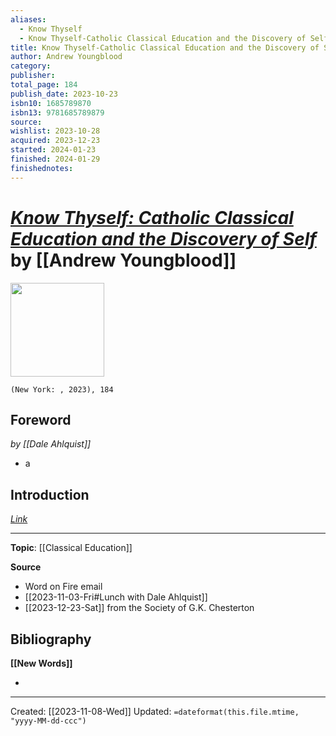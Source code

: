 ```yaml
---
aliases:
  - Know Thyself
  - Know Thyself-Catholic Classical Education and the Discovery of Self
title: Know Thyself-Catholic Classical Education and the Discovery of Self
author: Andrew Youngblood
category: 
publisher: 
total_page: 184
publish_date: 2023-10-23
isbn10: 1685789870
isbn13: 9781685789879
source: 
wishlist: 2023-10-28
acquired: 2023-12-23
started: 2024-01-23
finished: 2024-01-29
finishednotes: 
---
```

# *[Know Thyself: Catholic Classical Education and the Discovery of Self](https://bookstore.wordonfire.org/products/know-thyself)* by [[Andrew Youngblood]]

<img src="https://bookstore.wordonfire.org/cdn/shop/files/KnowThyselfFrontShopify.png?v=1697472995&width=1445" width=150>

`(New York: , 2023), 184`

## Foreword
*by [[Dale Ahlquist]]*
- a

## Introduction 
*[Link](https://storage.googleapis.com/media.wordonfire.org/books/Know%20Thyself%20-%20Preview.pdf)*


--- 
**Topic**: [[Classical Education]]

**Source**
- Word on Fire email 
- [[2023-11-03-Fri#Lunch with Dale Ahlquist]]
- [[2023-12-23-Sat]] from the Society of G.K. Chesterton 


**Bibliography**
- 

**[[New Words]]**

- 

---
Created: [[2023-11-08-Wed]]
Updated: `=dateformat(this.file.mtime, "yyyy-MM-dd-ccc")`